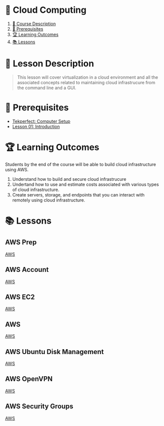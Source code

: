 # 💨 Cloud Computing

1. [📝 Course Description](#📝-course-description)
2. [🎯 Prerequisites](#🎯-prerequisites)
3. [🏆 Learning Outcomes](#🏆-learning-outcomes)
4. [📚 Lessons](#📚-lessons)


# 📝 Lesson Description

> This lesson will cover virtualization in a cloud environment and all the associated concepts related to maintaining cloud infrastrucure from the command line and a GUI.

# 🎯 Prerequisites

* [Tekperfect: Computer Setup](/lessons/computer-setup.md)
* [Lesson 01: Introduction](/courses/01-Introduction/home.md)

# 🏆 Learning Outcomes

Students by the end of the course will be able to build cloud infrastructure using AWS.

1. Understand how to build and secure cloud infrastrucure
1. Undertand how to use and estimate costs associated with various types of cloud infrastructure.
1. Create servers, storage, and endpoints that you can interact with remotely using cloud infrastructure.

# 📚 Lessons

## AWS Prep

[AWS](/courses/14-Cloud_Computing/lessons/aws-prep.md)

## AWS Account

[AWS](/courses/14-Cloud_Computing/lessons/aws-account.md)

## AWS EC2

[AWS](/courses/14-Cloud_Computing/lessons/aws-ec2.md)

## AWS

[AWS](/courses/14-Cloud_Computing/lessons/aws.md)

## AWS Ubuntu Disk Management

[AWS](/courses/14-Cloud_Computing/lessons/aws-disks.md)

## AWS OpenVPN

[AWS](/courses/14-Cloud_Computing/lessons/aws-vpn.md)

## AWS Security Groups

[AWS](/courses/14-Cloud_Computing/lessons/aws-secgrp.md)

